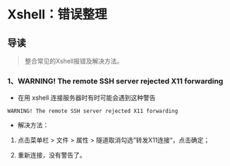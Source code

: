 # Xshell：错误整理

## 导读

> 整合常见的Xshell报错及解决方法。

### 1、WARNING! The remote SSH server rejected X11 forwarding

- 在用 xshell 连接服务器时有时可能会遇到这种警告

```shell
WARNING! The remote SSH server rejected X11 forwarding
```

- 解决方法：

1. 点击菜单栏 > 文件 > 属性 > 隧道取消勾选”转发X11连接“，点击确定；

2. 重新连接，没有警告了。
